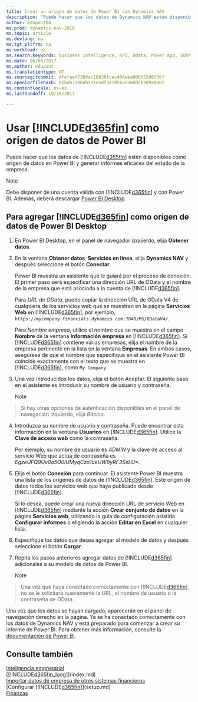 ```yaml
---
title: Crear un origen de datos de Power BI con Dynamics NAV
description: "Puede hacer que los datos de Dynamics NAV estén disponibles como origen de datos en Power BI y generar informes eficaces del estado de la empresa."
author: edupont04
ms.prod: dynamics-nav-2018
ms.topic: article
ms.devlang: na
ms.tgt_pltfrm: na
ms.workload: na
ms.search.keywords: business intelligence, KPI, Odata, Power App, SOAP, analysis
ms.date: 06/06/2017
ms.author: edupont
ms.translationtype: HT
ms.sourcegitcommit: 4fefaef7380ac10836fcac404eea006f55d8556f
ms.openlocfilehash: b1beb7286eb221e5df3e7d5b2050ddcb389a0a07
ms.contentlocale: es-es
ms.lasthandoff: 10/16/2017

---
```

# <a name="using-included365finincludesd365finmdmd-as-a-power-bi-data-source"></a>Usar [!INCLUDE[d365fin](includes/d365fin_md.md)] como origen de datos de Power BI
Puede hacer que los datos de [!INCLUDE[d365fin](includes/d365fin_md.md)] estén disponibles como origen de datos en Power BI y generar informes eficaces del estado de la empresa.  

> [!NOTE]  
>   Debe disponer de una cuenta válida con [!INCLUDE[d365fin](includes/d365fin_md.md)] y con Power BI. Además, deberá descargar [Power BI Desktop](https://powerbi.microsoft.com/en-us/desktop/).  

## <a name="to-add-included365finincludesd365finmdmd-as-a-data-source-in-power-bi-desktop"></a>Para agregar [!INCLUDE[d365fin](includes/d365fin_md.md)] como origen de datos de Power BI Desktop
1. En Power BI Desktop, en el panel de navegador izquierdo, elija **Obtener datos**.
2. En la ventana **Obtener datos**, **Servicios en línea**, elija **Dynamics NAV** y después seleccione el botón **Conectar**.

   Power BI muestra un asistente que le guiará por el proceso de conexión. El primer paso será especificar una dirección URL de OData y el nombre de la empresa que está asociada a la cuenta de [!INCLUDE[d365fin](includes/d365fin_md.md)].  

   Para *URL de OData*, puede copiar la dirección URL de OData V4 de cualquiera de los servicios web que se muestran en la página **Servicios Web** en [!INCLUDE[d365fin](includes/d365fin_md.md)], por ejemplo, `https://mycompany.financials.dynamics.com:7048/MS/ODataV4/`.  

   Para *Nombre empresa*, utilice el nombre que se muestra en el campo **Nombre** de la ventana **Información empresa** en [!INCLUDE[d365fin](includes/d365fin_md.md)]. Si [!INCLUDE[d365fin](includes/d365fin_md.md)] contiene varias empresas, elija el nombre de la empresa pertinente en la lista en la ventana **Empresas**. En ambos casos, asegúrese de que el nombre que especifique en el asistente Power BI coincide exactamente con el texto que se muestra en [!INCLUDE[d365fin](includes/d365fin_md.md)], como `My Company`.
3. Una vez introducidos los datos, elija el botón Aceptar. El siguiente paso en el asistente es introducir su nombre de usuario y contraseña.

   > [!NOTE]  
>    Si hay otras opciones de autenticación disponibles en el panel de navegación izquierdo, elija *Básico*.
4. Introduzca su nombre de usuario y contraseña. Puede encontrar esta información en la ventana **Usuarios** en [!INCLUDE[d365fin](includes/d365fin_md.md)]. Utilice la **Clave de acceso web** como la contraseña.

   Por ejemplo, su nombre de usuario es *ADMIN* y la clave de acceso al servicio Web que actúa de contraseña es *EgzeUFQ9Uv0o5O0lUMyqCzo1ueUW9yRF3SsLU=*.
5. Elija el botón **Conexión** para continuar. El asistente Power BI muestra una lista de los orígenes de datos de [!INCLUDE[d365fin](includes/d365fin_md.md)]. Este origen de datos todos los servicios web que haya publicado desde [!INCLUDE[d365fin](includes/d365fin_md.md)].

   Si lo desea, puede crear una nueva dirección URL de servicio Web en [!INCLUDE[d365fin](includes/d365fin_md.md)] mediante la acción **Crear conjunto de datos** en la página **Servicios web**, utilizando la guía de configuración asistida **Configurar informes** o eligiendo la acción **Editar en Excel** en cualquier lista.

6. Especifique los datos que desea agregar al modelo de datos y después seleccione el botón **Cargar**.
7. Repita los pasos anteriores agregar datos de [!INCLUDE[d365fin](includes/d365fin_md.md)] adicionales a su modelo de datos de Power BI.

   > [!NOTE]  
>    Una vez que haya conectado correctamente con [!INCLUDE[d365fin](includes/d365fin_md.md)], no se le solicitará nuevamente la URL, el nombre de usuario o la contraseña de OData.

Una vez que los datos se hayan cargado, aparecerán en el panel de navegación derecho en la página. Ya se ha conectado correctamente con los datos de Dynamics NAV y está preparado para comenzar a crear su informe de Power BI. Para obtener más información, consulte la [documentación de Power BI](https://powerbi.microsoft.com/documentation/powerbi-landing-page/).

## <a name="see-also"></a>Consulte también
[Inteligencia empresarial](bi.md)  
[[!INCLUDE[d365fin_long](includes/d365fin_long_md.md)]](index.md)  
[Importar datos de empresa de otros sistemas financieros](upload-data.md)  
[Configurar [!INCLUDE[d365fin](includes/d365fin_md.md)]](setup.md)  
[Finanzas](finance.md)  

